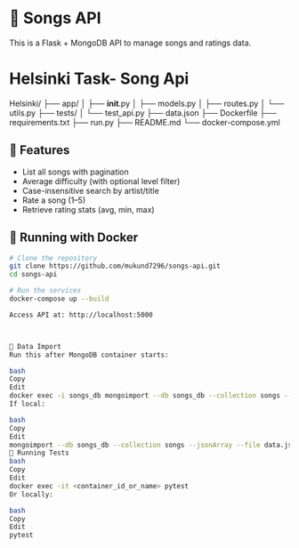 

# 🎵 Songs API

This is a Flask + MongoDB API to manage songs and ratings data.

# Helsinki Task- Song Api
Helsinki/
├── app/
│   ├── __init__.py
│   ├── models.py
│   ├── routes.py
│   └── utils.py
├── tests/
│   └── test_api.py
├── data.json
├── Dockerfile
├── requirements.txt
├── run.py
├── README.md
└── docker-compose.yml

## 🚀 Features

- List all songs with pagination
- Average difficulty (with optional level filter)
- Case-insensitive search by artist/title
- Rate a song (1–5)
- Retrieve rating stats (avg, min, max)

## 🐳 Running with Docker

```bash
# Clone the repository
git clone https://github.com/mukund7296/songs-api.git
cd songs-api

# Run the services
docker-compose up --build

Access API at: http://localhost:5000



📁 Data Import
Run this after MongoDB container starts:

bash
Copy
Edit
docker exec -i songs_db mongoimport --db songs_db --collection songs --jsonArray --file /data.json --drop
If local:

bash
Copy
Edit
mongoimport --db songs_db --collection songs --jsonArray --file data.json --drop
🧪 Running Tests
bash
Copy
Edit
docker exec -it <container_id_or_name> pytest
Or locally:

bash
Copy
Edit
pytest
